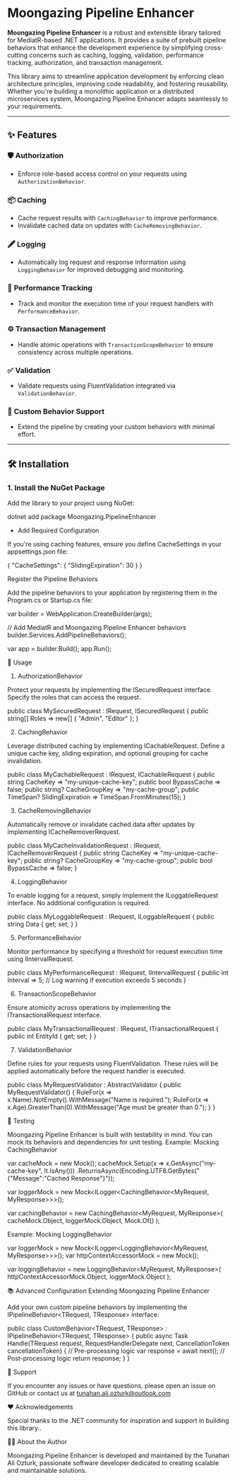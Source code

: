 ﻿# Moongazing Pipeline Enhancer

**Moongazing Pipeline Enhancer** is a robust and extensible library tailored for MediatR-based .NET applications. It provides a suite of prebuilt pipeline behaviors that enhance the development experience by simplifying cross-cutting concerns such as caching, logging, validation, performance tracking, authorization, and transaction management.

This library aims to streamline application development by enforcing clean architecture principles, improving code readability, and fostering reusability. Whether you're building a monolithic application or a distributed microservices system, Moongazing Pipeline Enhancer adapts seamlessly to your requirements.

---

## ✨ Features

### 🛡️ **Authorization**
- Enforce role-based access control on your requests using `AuthorizationBehavior`.

### 📦 **Caching**
- Cache request results with `CachingBehavior` to improve performance.
- Invalidate cached data on updates with `CacheRemovingBehavior`.

### 🖋️ **Logging**
- Automatically log request and response information using `LoggingBehavior` for improved debugging and monitoring.

### 🚀 **Performance Tracking**
- Track and monitor the execution time of your request handlers with `PerformanceBehavior`.

### ⚙️ **Transaction Management**
- Handle atomic operations with `TransactionScopeBehavior` to ensure consistency across multiple operations.

### ✅ **Validation**
- Validate requests using FluentValidation integrated via `ValidationBehavior`.

### 🔧 **Custom Behavior Support**
- Extend the pipeline by creating your custom behaviors with minimal effort.

---

## 🛠️ Installation

### 1. Install the NuGet Package
Add the library to your project using NuGet:


dotnet add package Moongazing.PipelineEnhancer



- Add Required Configuration

If you're using caching features, ensure you define CacheSettings in your appsettings.json file:

{
  "CacheSettings": {
    "SlidingExpiration": 30
  }
}

Register the Pipeline Behaviors

Add the pipeline behaviors to your application by registering them in the Program.cs or Startup.cs file:

var builder = WebApplication.CreateBuilder(args);

// Add MediatR and Moongazing Pipeline Enhancer behaviors
builder.Services.AddPipelineBehaviors();

var app = builder.Build();
app.Run();


🚀 Usage
1. AuthorizationBehavior

Protect your requests by implementing the ISecuredRequest interface. Specify the roles that can access the request.

public class MySecuredRequest : IRequest<MyResponse>, ISecuredRequest
{
    public string[] Roles => new[] { "Admin", "Editor" };
}

2. CachingBehavior

Leverage distributed caching by implementing ICachableRequest. Define a unique cache key, sliding expiration, and optional grouping for cache invalidation.

public class MyCachableRequest : IRequest<MyResponse>, ICachableRequest
{
    public string CacheKey => "my-unique-cache-key";
    public bool BypassCache => false;
    public string? CacheGroupKey => "my-cache-group";
    public TimeSpan? SlidingExpiration => TimeSpan.FromMinutes(15);
}

3. CacheRemovingBehavior

Automatically remove or invalidate cached data after updates by implementing ICacheRemoverRequest.

public class MyCacheInvalidationRequest : IRequest<MyResponse>, ICacheRemoverRequest
{
    public string CacheKey => "my-unique-cache-key";
    public string? CacheGroupKey => "my-cache-group";
    public bool BypassCache => false;
}

4. LoggingBehavior

To enable logging for a request, simply implement the ILoggableRequest interface. No additional configuration is required.

public class MyLoggableRequest : IRequest<MyResponse>, ILoggableRequest
{
    public string Data { get; set; }
}

5. PerformanceBehavior

Monitor performance by specifying a threshold for request execution time using IIntervalRequest.

public class MyPerformanceRequest : IRequest<MyResponse>, IIntervalRequest
{
    public int Interval => 5; // Log warning if execution exceeds 5 seconds
}

6. TransactionScopeBehavior

Ensure atomicity across operations by implementing the ITransactionalRequest interface.

public class MyTransactionalRequest : IRequest<MyResponse>, ITransactionalRequest
{
    public int EntityId { get; set; }
}

7. ValidationBehavior

Define rules for your requests using FluentValidation. These rules will be applied automatically before the request handler is executed.

public class MyRequestValidator : AbstractValidator<MyRequest>
{
    public MyRequestValidator()
    {
        RuleFor(x => x.Name).NotEmpty().WithMessage("Name is required.");
        RuleFor(x => x.Age).GreaterThan(0).WithMessage("Age must be greater than 0.");
    }
}

🧪 Testing

Moongazing Pipeline Enhancer is built with testability in mind. You can mock its behaviors and dependencies for unit testing.
Example: Mocking CachingBehavior

var cacheMock = new Mock<IDistributedCache>();
cacheMock.Setup(x => x.GetAsync("my-cache-key", It.IsAny<CancellationToken>()))
         .ReturnsAsync(Encoding.UTF8.GetBytes("{\"Message\":\"Cached Response\"}"));

var loggerMock = new Mock<ILogger<CachingBehavior<MyRequest, MyResponse>>>();

var cachingBehavior = new CachingBehavior<MyRequest, MyResponse>(
    cacheMock.Object,
    loggerMock.Object,
    Mock.Of<IConfiguration>()
);

Example: Mocking LoggingBehavior

var loggerMock = new Mock<ILogger<LoggingBehavior<MyRequest, MyResponse>>>();
var httpContextAccessorMock = new Mock<IHttpContextAccessor>();

var loggingBehavior = new LoggingBehavior<MyRequest, MyResponse>(
    httpContextAccessorMock.Object,
    loggerMock.Object
);

📚 Advanced Configuration
Extending Moongazing Pipeline Enhancer

Add your own custom pipeline behaviors by implementing the IPipelineBehavior<TRequest, TResponse> interface:

public class CustomBehavior<TRequest, TResponse> : IPipelineBehavior<TRequest, TResponse>
{
    public async Task<TResponse> Handle(TRequest request, RequestHandlerDelegate<TResponse> next, CancellationToken cancellationToken)
    {
        // Pre-processing logic
        var response = await next();
        // Post-processing logic
        return response;
    }
}


🔧 Support

If you encounter any issues or have questions, please open an issue on GitHub or contact us at tunahan.ali.ozturk@outlook.com

❤️ Acknowledgements

Special thanks to the .NET community for inspiration and support in building this library..


👨‍💻 About the Author

Moongazing Pipeline Enhancer is developed and maintained by the Tunahan Ali Ozturk, passionate software developer
dedicated to creating scalable and maintainable solutions.
